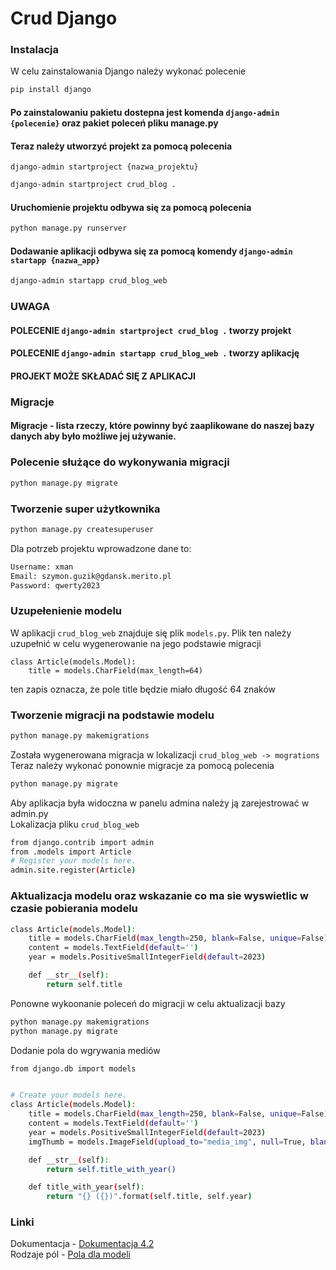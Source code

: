 
# Crud Django
### Instalacja

W celu zainstalowania Django należy wykonać polecenie 
```sh
pip install django
```
#### Po zainstalowaniu pakietu dostepna jest komenda `django-admin {polecenie}` oraz pakiet poleceń pliku manage.py

#### Teraz należy utworzyć projekt za pomocą polecenia
 `django-admin startproject {nazwa_projektu}`
```sh
django-admin startproject crud_blog .
```
#### Uruchomienie projektu odbywa się za pomocą polecenia
```sh
python manage.py runserver
```
#### Dodawanie aplikacji odbywa się za pomocą komendy `django-admin startapp {nazwa_app}`
```sh
django-admin startapp crud_blog_web
```
### UWAGA 
#### POLECENIE `django-admin startproject crud_blog .` tworzy projekt
#### POLECENIE `django-admin startapp crud_blog_web .` tworzy aplikację
#### PROJEKT MOŻE SKŁADAĆ SIĘ Z APLIKACJI

### Migracje
#### Migracje - lista rzeczy, które powinny być zaaplikowane do naszej bazy danych aby było możliwe jej używanie.
### Polecenie służące do wykonywania migracji
```sh 
python manage.py migrate
```
### Tworzenie super użytkownika
```sh
python manage.py createsuperuser
```
Dla potrzeb projektu wprowadzone dane to:
```sh
Username: xman
Email: szymon.guzik@gdansk.merito.pl
Password: qwerty2023
```

### Uzupełenienie modelu
W aplikacji `crud_blog_web` znajduje się plik `models.py`. 
Plik ten należy uzupełnić w celu wygenerowanie na jego podstawie migracji
```shell
class Article(models.Model):
    title = models.CharField(max_length=64)
```
ten zapis oznacza, że pole title będzie miało długość 64 znaków


### Tworzenie migracji na podstawie modelu
```sh
python manage.py makemigrations
```
Została wygenerowana migracja w lokalizacji
`crud_blog_web -> mogrations` <br>
Teraz należy wykonać ponownie migracje za pomocą polecenia
```sh 
python manage.py migrate
```
Aby aplikacja była widoczna w panelu admina należy ją zarejestrować w admin.py <br>
Lokalizacja pliku `crud_blog_web`
```sh
from django.contrib import admin
from .models import Article
# Register your models here.
admin.site.register(Article)
```
### Aktualizacja modelu oraz wskazanie co ma sie wyswietlic w czasie pobierania modelu
```sh
class Article(models.Model):
    title = models.CharField(max_length=250, blank=False, unique=False)
    content = models.TextField(default='')
    year = models.PositiveSmallIntegerField(default=2023)

    def __str__(self):
        return self.title
```
Ponowne wykoonanie poleceń do migracji w celu aktualizacji bazy
```sh
python manage.py makemigrations
python manage.py migrate
```

Dodanie pola do wgrywania mediów
```sh
from django.db import models


# Create your models here.
class Article(models.Model):
    title = models.CharField(max_length=250, blank=False, unique=False)
    content = models.TextField(default='')
    year = models.PositiveSmallIntegerField(default=2023)
    imgThumb = models.ImageField(upload_to="media_img", null=True, blank=True)

    def __str__(self):
        return self.title_with_year()

    def title_with_year(self):
        return "{} ({})".format(self.title, self.year)
```

### Linki
Dokumentacja - [Dokumentacja 4.2](https://docs.djangoproject.com/en/4.2/)  
Rodzaje pól - [Pola dla modeli](https://docs.djangoproject.com/en/4.2/ref/models/fields/)
